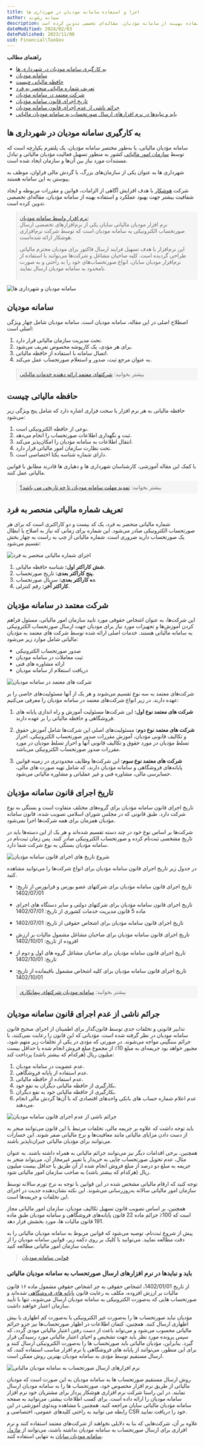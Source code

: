 ```yaml
---
title: اجرا و استفاده سامانه مودیان در شهرداری ها
author: سمانه رشوند  
description: شهرداری ها به عنوان یکی از سازمان‌های بزرگ، با گردش مالی فراوان، موظف به پیوستن به سامانه مودیان هستند. شرکت هوشکار با هدف افزایش آگاهی از الزامات، قوانین، و مقررات مربوطه و ایجاد شفافیت بیشتر جهت بهبود عملکرد و استفاده بهینه از سامانه مؤدیان، مقاله‌ای تخصصی تدوین کرده است.
dateModified: 2024/02/03
datePublished: 2023/11/06
uid: Financial\TaxGov
---
```

**راهنمای مطالب**
- [به کارگیری سامانه مودیان در شهرداری ها](#به-کارگیری-سامانه-مودیان-در-شهرداری-ها)
- [سامانه مودیان](#سامانه-مودیان)
- [حافظه مالیاتی چیست](#حافظه-مالیاتی-چیست)
- [تعریف شماره مالیاتی منحصر به فرد](#تعریف-شماره-مالیاتی-منحصر-به-فرد)
- [شرکت معتمد در سامانه مؤدیان](#شرکت-معتمد-در-سامانه-مؤدیان)
- [تاریخ اجرای قانون سامانه مؤدیان](#تاریخ-اجرای-قانون-سامانه-مؤدیان)
- [جرائم ناشی از عدم اجرای قانون سامانه مودیان](#جرائم-ناشی-از-عدم-اجرای-قانون-سامانه-مودیان)
- [باید و نبایدها در نرم افزارهای ارسال صورتحساب به سامانه مودیان مالیاتی](#باید-و-نبایدها-در-نرم-افزارهای-ارسال-صورتحساب-به-سامانه-مودیان-مالیاتی)


## به کارگیری سامانه مودیان در شهرداری ها

سامانه مؤدیان مالیاتی، یا به‌طور مختصر سامانه مؤدیان، یک پلتفرم یکپارچه است که توسط <a href="https://my.tax.gov.ir" target="_blank">سازمان امور مالیاتی</a> کشور به منظور تسهیل فعالیت مؤدیان مالیاتی و تبادل مستندات مورد نیاز بین آن‌ها و سازمان ایجاد شده است.

شهرداری ها به عنوان یکی از سازمان‌های بزرگ، با گردش مالی فراوان، موظف به پیوستن به این سامانه هستند.

شرکت <a href="https://www.hooshkar.com" target="_blank">هوشکار</a> با هدف افزایش آگاهی از الزامات، قوانین و مقررات مربوطه و ایجاد شفافیت بیشتر جهت بهبود عملکرد و استفاده بهینه از سامانه مؤدیان، مقاله‌ای تخصصی تدوین کرده است.

<blockquote style="background-color:#f5f5f5; padding:0.5rem">
<a href="https://www.hooshkar.com/Software/Sayan/Module/TpTaxGov" target="_blank">نرم افزار واسط سامانه مودیان</a>:</br>
نرم افزار مودیان مالیاتی سایان یکی از نرم‌افزارهای تخصصی ارسال صورتحساب الکترونیکی به سامانه مودیان است که توسط شرکت نرم‌افزاری هوشکار ارائه شده‌است.

این نرم‌افزار با هدف تسهیل فرایند ارسال فاکتور برای مودیان محترم مالیاتی طراحی گردیده است. کلیه صاحبان مشاغل و شرکت‌ها می‌توانند با استفاده از نرم‌افزار مودیان سایان، انواع صورتحساب‌های خود را به راحتی و به صورت نامحدود به سامانه مودیان ارسال نمایند.
</blockquote>

![سامانه مودیان و شهرداری ها](./Images/TaxGov.webp)

## سامانه مودیان

اصطلاح اصلی در این مقاله، سامانه مودیان است. سامانه مودیان شامل چهار ویژگی اصلی است:

1. تحت مدیریت سازمان مالیاتی قرار دارد.
2. برای هر مؤدی، یک کارپوشه مخصوص تعریف می‌شود.
3. اتصال سامانه با استفاده از حافظه مالیاتی.
4. به عنوان مرجع ثبت، صدور و استعلام صورتحساب عمل می‌کند.

<blockquote style="background-color:#f5f5f5; padding:0.5rem">
بیشتر بخوانید: <a href="https://www.hooshkar.com/Wiki/Financial/TrustedCompaniesTaxServices" target="_blank">شرکتهای معتمد ارائه دهنده خدمات مالیاتی</a></blockquote>

## حافظه مالیاتی چیست

حافظه مالیاتی به هر نرم افزار یا سخت‌ فزاری اشاره دارد که شامل پنج ویژگی زیر می‌شود:

1. نوعی از حافظه الکترونیکی است.
2. ثبت و نگهداری اطلاعات صورتحساب را انجام می‌دهد.
3. انتقال اطلاعات به سامانه مؤدیان را امکان‌پذیر می‌کند.
4. تحت نظارت سازمان امور مالیاتی قرار دارد.
5. دارای شماره شناسه یکتا اختصاصی است.

با کمک این مقاله آموزشی، کارشناسان شهرداری ها و دهیاری ها قادرند مطابق با قوانین مالیاتی عمل کنند.

<blockquote style="background-color:#f5f5f5; padding:0.5rem">
بیشتر بخوانید: <a href="https://www.hooshkar.com/Wiki/Financial/TaxPayersSystemUpdate" target="_blank">تمدید مهلت سامانه مودیان تا چه تاریخی می باشد؟</a></blockquote>

## تعریف شماره مالیاتی منحصر به فرد

شماره مالیاتی منحصر به فرد، یک کد بیست و دو کاراکتری است که برای هر صورتحساب الکترونیکی صادر می‌شود. این شماره برای زمانی که نیاز به اصلاح یا ابطال یک صورتحساب دارید ضروری است. شماره مالیاتی از چپ به راست به چهار بخش تقسیم می‌شود:

![اجزای شماره مالیاتی منحصر به فرد](./Images/UniqueTaxNumber.webp)

1. **شش کاراکتر اول:** شناسه حافظه مالیاتی.
2. **پنج کاراکتر بعدی:** تاریخ صورتحساب.
3. **ده کاراکتر بعدی:** سریال صورتحساب.
4. **کاراکتر آخر:** رقم کنترلی.

## شرکت معتمد در سامانه مؤدیان

این شرکت‌ها، به عنوان اشخاص حقوقی مورد تایید سازمان امور مالیاتی، مسئول فراهم کردن آموزش‌ها و تجهیزات مورد نیاز برای مودیان جهت ارسال صورتحساب الکترونیکی به سامانه مالیاتی هستند. خدمات اصلی ارائه شده توسط شرکت های معتمد به مؤدیان مالیاتی شامل موارد زیر می‌شود:

- صدور صورتحساب الکترونیکی
- ثبت معاملات در سامانه مودیان
- ارائه مشاوره های فنی
- دریافت استعلام از سامانه مودیان

![شرکت های معتمد در سامانه مودیان](./Images/CompanysTaxSystem.webp)

شرکت‌های معتمد به سه نوع تقسیم می‌شوند و هر یک از آنها مسئولیت‌های خاصی را بر عهده دارند. در زیر انواع شرکت‌های معتمد در سامانه مؤدیان را معرفی می‌کنیم:

1. **شرکت های معتمد نوع اول:** این شرکت‌ها مسئولیت آموزش و راه اندازی پایانه های فروشگاهی و حافظه مالیاتی را بر عهده دارند.

2. **شرکت های معتمد نوع دوم:** مسئولیت‌های اصلی این شرکت‌ها شامل آموزش حقوق و تکالیف قانونی مؤدیان، آموزش مقررات صدور صورتحساب الکترونیکی، احراز تسلط مؤدیان در مورد حقوق و تکالیف قانونی آنها و احراز تسلط مودیان در مورد مقررات صدور صورتحساب الکترونیکی می‌باشد.

3. **شرکت های معتمد نوع سوم:** این شرکت‌ها وظایف محدودتری در زمینه قوانین پایانه‌های فروشگاهی و سامانه مؤدیان دارند، که شامل تهیه صورت های مالی، حسابرسی مالی، مشاوره فنی و غیر عملیاتی و مشاوره مالیاتی می‌شود.

## تاریخ اجرای قانون سامانه مؤدیان

تاریخ اجرای قانون سامانه مؤدیان برای گروه‌های مختلف متفاوت است و بستگی به نوع شرکت دارد. طبق قانونی که در مجلس شورای اسلامی تصویب شده، قانون سامانه مؤدیان همزمان برای همه شرکت‌ها اجرا نمی‌شود. 

شرکت‌ها بر اساس نوع خود در چند دسته تقسیم شده‌اند و هر یک از این دسته‌ها باید در تاریخ مشخصی ثبت‌نام کرده و صورتحساب الکترونیکی صادر کنند. پس زمان ثبت‌نام در سامانه مؤدیان بستگی به نوع شرکت شما دارد. 

![شروع تاریخ های اجرای قانون سامانه مؤدیان](./Images/ImplementationDate.webp)

در جدول زیر تاریخ اجرای قانون سامانه مؤدیان برای انواع شرکت‌ها را می‌توانید مشاهده کنید.

- تاریخ اجرای قانون سامانه مؤدیان برای شرکتهای عضو بورس و فرابورس از تاریخ: 1402/07/01

- تاریخ اجرای قانون سامانه مؤدیان برای شرکتهای دولتی و سایر دستگاه های اجرای ماده 5 قانون مدیریت خدمات کشوری از تاریخ: 1402/07/01

- تاریخ اجرای قانون سامانه مؤدیان برای اشخاص حقوقی از تاریخ: 1402/07/01

- تاریخ اجرای قانون سامانه مؤدیان برای صاحبان مشاغل مشمول مالیات بر ارزش افزوده از تاریخ: 1402/10/01

- تاریخ اجرای قانون سامانه مؤدیان برای صاحبان مشاغل گروه های اول و دوم از تاریخ: 1402/10/01

- تاریخ اجرای قانون سامانه مؤدیان برای کلیه اشخاص مشمول باقیمانده از تاریخ: 1402/10/01

<blockquote style="background-color:#f5f5f5; padding:0.5rem">
بیشتر بخوانید: <a href="https://www.hooshkar.com/Wiki/Financial/ModianContractorSystem" target="_blank">سامانه مودیان شرکتهای پیمانکاری</a></blockquote>

## جرائم ناشی از عدم اجرای قانون سامانه مودیان

تدابیر قانونی و تخلفات جدی توسط قانون‌گذار برای اطمینان از اجرای صحیح قانون سامانه مودیان در نظر گرفته شده است. مؤدیانی که این قانون را رعایت نمی‌کنند، با جرائم سنگینی مواجه می‌شوند. در صورتی که مؤدی در یکی از تخلفات زیر متهم شود، مجبور خواهد بود جریمه‌ای به مبلغ 10٪ از مجموع مبلغ فروش انجام شده یا حداقل بیست میلیون ریال (هرکدام که بیشتر باشد) پرداخت کند:
1. عدم عضویت در سامانه مودیان.
2. عدم استفاده از پایانه فروشگاهی.
3. عدم استفاده از حافظه مالیاتی.
4. بکارگیری از حافظه مالیاتی دیگران به نفع خود.
5. بکارگیری از حافظه مالیاتی خود به نفع دیگران.
6. عدم اعلام شماره حساب های بانکی واحدهای اقتصادی که با آن‌ها گردش مالی انجام می‌دهند.

![جرائم ناشی از عدم اجرای قانون سامانه مودیان](./Images/Forfeit.webp)

باید توجه داشت که علاوه بر جریمه مالی، تخلفات مرتبط با این قانون می‌توانند منجر به از دست دادن مزایای مالیاتی مانند معافیت‌ها و نرخ مالیاتی صفر شوند. این خسارات می‌توانند برای مؤدیان مالیاتی جبران‌ناپذیر باشند.

همچنین، برخی اقدامات دیگر نیز می‌توانند جرائم مالیاتی به همراه داشته باشند. به عنوان مثال، عدم تحویل صورتحساب چاپی به خریدار یا تغییر غیرمجاز آن، می‌تواند منجر به جریمه به مبلغ دو درصد از مبلغ فروش انجام شده از آن طریق یا حداقل بیست میلیون ریال (هرکدام که بیشتر باشد) به صاحب سازمان امور مالیاتی شود.

توجه کنید که ارقام مالیاتی مشخص شده در این قوانین با توجه به نرخ تورم سالانه توسط سازمان امور مالیاتی سالانه به‌روزرسانی می‌شوند. این نکته نشان‌دهنده جدیت در اجرای این تخلفات و جریمه‌ها است. 

همچنین، بر اساس تصویب قانون تسهیل تکالیف مودیان، سازمان امور مالیاتی مجاز است که 100٪ جرائم ماده 22 قانون پایانه‌های فروشگاهی و سامانه مودیان طبق ماده 191 قانون مالیات ها، مورد بخشش قرار دهد.

پیش از شروع ثبت‌نام، توصیه می‌شود که قوانین مربوط به سامانه مودیان مالیاتی را به دقت مطالعه نمایید. می‌توانید با کلیک بر روی دکمه زیر، قوانین سامانه مودیان را از سایت سازمان امور مالیاتی مطالعه کنید.

<blockquote style="padding:0.5rem justify-content: center">
<a href="https://inta.tax.gov.ir/Pages/Action/LawsIndex/8/1" target="_blank">قوانین سامانه مودیان</a></blockquote>

### باید و نبایدها در نرم افزارهای ارسال صورتحساب به سامانه مودیان مالیاتی

از تاریخ 1402/01/01، اشخاص حقوقی به جز اشخاص حقوقیِ مشمول ماده ۱۶ قانون مالیات بر ارزش افزوده، مکلف به رعایت قانون <a href="https://www.intamedia.ir/Law-of-store-terminals-and-taxpayer-system" target="_blank">پایانه های فروشگاهی</a> شده‌اند و صورتحساب ‌هایی که به‌صورت الکترونیکی به سامانه مودیان ارسال می‌شوند، تنها با تأیید سازمان اعتبار خواهند داشت.

مؤدیان نباید صورتحساب ها را به‌صورت غیر الکترونیکی یا به‌صورت کم اظهاری یا بیش اظهاری ارسال کنند. همچنین، کتمان اطلاعات در اظهار صورتحساب‌ها نیز جزو جرائم مالیاتی محسوب می‌شود و می‌تواند باعث از دست رفتن اعتبار مالیاتی مودی گردد، که سپس پرونده مورد نظر باید جهت تشخیص و احیای اعتبار مالیاتی مورد رسیدگی قرار گیرد. بنابراین، مؤدیان مالیاتی باید صورتحساب ها را به‌صورت الکترونیکی ارسال کنند و برای این منظور، می‌توانند از پایانه های فروشگاهی یا نرم افزار مناسب استفاده کنند، که ارسال مستقیم توسط مؤدی به سامانه مودیان بهترین روش ممکن است.

![نرم افزارهای ارسال صورتحساب به سامانه مودیان مالیاتی](./Images/TpTaxGovSoftware.webp)

روش ارسال مستقیم صورتحساب ها به سامانه مودیان به این صورت است که مودیان مالیاتی از طریق نرم افزار مخصوص خود، صورتحساب ها را به سامانه مودیان ارسال نمایند. در این راستا شرکت نرم افزاری هوشکار پرداز برای مشتریان خود نرم افزار سامانه مودیان را ارائه داده است. برای کسب اطلاعات بیشتر، می‌توانید به صفحه سامانه مؤدیان مالیاتی سایان مراجعه کنید. همچنین با مشاهده ویدئوی آموزشی در این رابطه می توانید به راحتی کلیدهای عمومی، اختصاصی و CSR خود را دریافت نمایید. 

علاوه بر آن، شرکت‌هایی که بنا به دلایلی نخواهند از شرکت‌های معتمد استفاده کنند و نرم افزاری برای ارسال صورتحساب به سامانه مودیان نداشته باشند، می‌توانند از <a href="https://www.hooshkar.com/Software/Sayan/Module/TpTaxGov" target="_blank">ماژول سامانه مودیان سایان</a> به تنهایی استفاده کنند.
